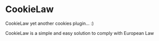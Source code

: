 # CookieLaw
CookieLaw yet another cookies plugin... :)

CookieLaw is a simple and easy solution to comply with European Law
